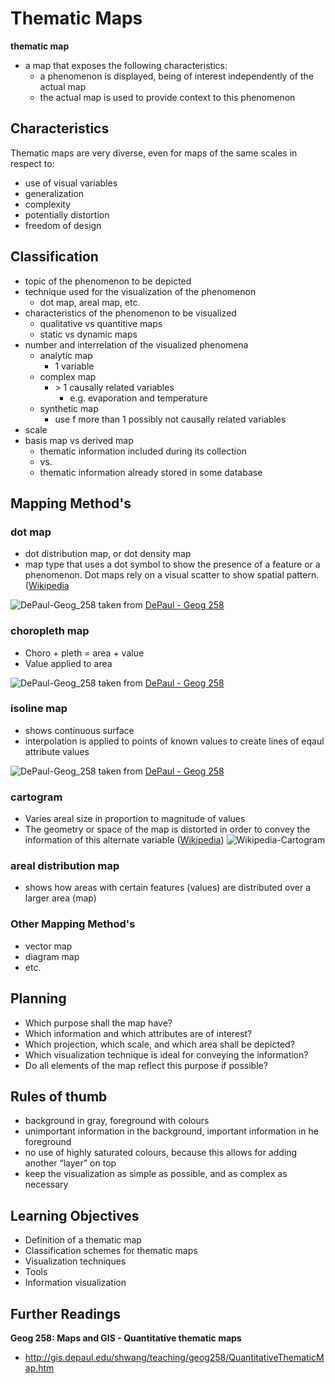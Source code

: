 # Thematic Maps

**thematic map**
- a map that exposes the following characteristics:
  - a phenomenon is displayed, being of interest independently of the actual map
  - the actual map is used to provide context to this phenomenon

## Characteristics

Thematic maps are very diverse, even for maps of the same scales in respect to:
- use of visual variables
- generalization
- complexity
- potentially distortion
- freedom of design


## Classification

- topic of the phenomenon to be depicted
- technique used for the visualization of the phenomenon
  - dot map, areal map, etc.
- characteristics of the phenomenon to be visualized
  - qualitative vs quantitive maps
  - static vs dynamic maps
- number and interrelation of the visualized phenomena
  - analytic map
    - 1 variable
  - complex map
    - \> 1 causally related variables
      - e.g. evaporation and temperature
  - synthetic map
    - use f more than 1 possibly not causally related variables
- scale
- basis map vs derived map 
  - thematic information included during its collection 
  - vs.
  - thematic information already stored in some database

## Mapping Method's

### dot map

-  dot distribution map, or dot density map
-  map type that uses a dot symbol to show the presence of a feature or a phenomenon. Dot maps rely on a visual scatter to show spatial pattern. ([Wikipedia](https://en.wikipedia.org/wiki/Dot_distribution_map#cite_note-1)

![DePaul-Geog_258](http://gis.depaul.edu/shwang/teaching/geog258/QuantitativeThematicMap_files/image008.jpg)
taken from [DePaul - Geog 258](http://gis.depaul.edu/shwang/teaching/geog258/QuantitativeThematicMap.htm)

### choropleth map

- Choro + pleth = area + value
- Value applied to area

![DePaul-Geog_258](http://gis.depaul.edu/shwang/teaching/geog258/QuantitativeThematicMap_files/image012.jpg)
taken from [DePaul - Geog 258](http://gis.depaul.edu/shwang/teaching/geog258/QuantitativeThematicMap.htm)


### isoline map

- shows continuous surface
- interpolation is applied to points of known values to create lines of eqaul attribute values

![DePaul-Geog_258](http://gis.depaul.edu/shwang/teaching/geog258/QuantitativeThematicMap_files/image014.jpg)
taken from [DePaul - Geog 258](http://gis.depaul.edu/shwang/teaching/geog258/QuantitativeThematicMap.htm)

### cartogram

- Varies areal size in proportion to magnitude of values
- The geometry or space of the map is distorted in order to convey the information of this alternate variable ([Wikipedia](https://en.wikipedia.org/wiki/Cartogram))
![Wikipedia-Cartogram](https://upload.wikimedia.org/wikipedia/commons/thumb/d/d1/PaullHennig2016WorldMap.OAha.CC-BY-4.0.jpg/1280px-PaullHennig2016WorldMap.OAha.CC-BY-4.0.jpg)

### areal distribution map

- shows how areas with certain features (values) are distributed over a larger area (map)


### Other Mapping Method's
- vector map
- diagram map
- etc.

## Planning

- Which purpose shall the map have?
- Which information and which attributes are of interest?
- Which projection, which scale, and which area shall be depicted?
- Which visualization technique is ideal for conveying the information?
- Do all elements of the map reflect this purpose if possible?

## Rules of thumb

- background in gray, foreground with colours
- unimportant information in the background, important information in he foreground
- no use of highly saturated colours, because this allows for adding another “layer” on top
- keep the visualization as simple as possible, and as complex as necessary

## Learning Objectives

- Definition of a thematic map
- Classification schemes for thematic maps
- Visualization techniques
- Tools
- Information visualization

## Further Readings

**Geog 258: Maps and GIS - Quantitative thematic maps**
- http://gis.depaul.edu/shwang/teaching/geog258/QuantitativeThematicMap.htm
